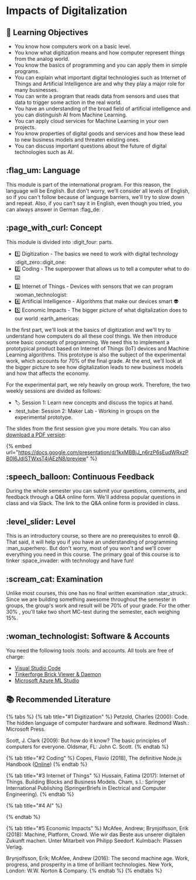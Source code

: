 # Impacts of Digitalization

## :dart: Learning Objectives <a href="#learning-objectives" id="learning-objectives"></a>

* You know how computers work on a basic level.
* You know what digitization means and how computer represent things from the analog world.
* You know the basics of programming and you can apply them in simple programs.
* You can explain what important digital technologies such as Internet of Things and Artificial Intelligence are and why they play a major role for many businesses.
* You can write a program that reads data from sensors and uses that data to trigger some action in the real world.
* You have an understanding of the broad field of artificial intelligence and you can distinguish AI from Machine Learning.
* You can apply cloud services for Machine Learning in your own projects.
* You know properties of digital goods and services and how these lead to new business models and threaten existing ones.
* You can discuss important questions about the future of digital technologies such as AI.

## :flag\_um: Language

This module is part of the international program. For this reason, the language will be English. But don't worry, we'll consider all levels of English, so if you can't follow because of language barriers, we'll try to slow down and repeat. Also, if you can't say it in English, even though you tried, you can always answer in German :flag\_de: .

## :page\_with\_curl: Concept <a href="#concept" id="concept"></a>

This module is divided into :digit\_four: parts.

* :one: Digitization - The basics we need to work with digital technology :digit\_zero::digit\_one:&#x20;
* :two: Coding - The superpower that allows us to tell a computer what to do :keyboard:&#x20;
* :three: Internet of Things - Devices with sensors that we can program :woman\_technologist:&#x20;
* :four: Artificial Intelligence - Algorithms that make our devices smart :alien:&#x20;
* :five: Economic Impacts - The bigger picture of what digitalization does to our world :earth\_americas:&#x20;

In the first part, we'll look at the basics of digitization and we'll try to understand how computers do all these cool things. We then introduce some basic concepts of programming. We need this to implement a prototypical product based on Internet of Things (IoT) devices and Machine Learning algorithms. This prototype is also the subject of the experimental work, which accounts for 70% of the final grade. At the end, we'll look at the bigger picture to see how digitalization leads to new business models and how that affects the economy.

For the experimental part, we rely heavily on group work. Therefore, the two weekly sessions are divided as follows:

* :label: Session 1: Learn new concepts and discuss the topics at hand.
* :test\_tube: Session 2: Maker Lab - Working in groups on the experimental prototype.

The slides from the first session give you more details. You can also [download a PDF version](https://docs.google.com/presentation/d/1kxMBBjJ\_n6rzP6sEudWRxzPB0I6JdiSTWxsT4jAEzN8/export/pdf):

{% embed url="https://docs.google.com/presentation/d/1kxMBBjJ_n6rzP6sEudWRxzPB0I6JdiSTWxsT4jAEzN8/preview" %}

## :speech\_balloon: Continuous Feedback

During the whole semester you can submit your questions, comments, and feedback through a Q\&A online form. We'll address popular questions in class and via Slack. The link to the Q\&A online form is provided in class.

## :level\_slider: Level <a href="#level" id="level"></a>

This is an introductory course, so there are no prerequisites to enroll :smile:. That said, it will help you if you have an understanding of programming :man\_superhero:. But don't worry,  most of you won't and we'll cover everything you need in this course. The primary goal of this course is to tinker :space\_invader: with technology and have fun!

## :scream\_cat: Examination <a href="#examination" id="examination"></a>

Unlike most courses, this one has no final written examination :star\_struck:. Since we are building something awesome throughout the semester in groups, the group's work and result will be 70% of your grade. For the other 30% , you'll take two short MC-test during the semester, each weighing 15%.

## :woman\_technologist: Software & Accounts <a href="#software-and-accounts" id="software-and-accounts"></a>

You need the following tools :tools: and accounts. All tools are free of charge:

* [Visual Studio Code](https://code.visualstudio.com/)
* [Tinkerforge Brick Viewer & Daemon](https://www.tinkerforge.com/en/doc/Downloads.html)
* [Microsoft Azure ML Studio](https://studio.azureml.net/)

## :books: Recommended Literature

{% tabs %}
{% tab title="#1 Digitization" %}
Petzold, Charles (2000): Code. The hidden language of computer hardware and software. Redmond Wash.: Microsoft Press.

Scott, J. Clark (2009): But how do it know? The basic principles of computers for everyone. Oldsmar, FL: John C. Scott.
{% endtab %}

{% tab title="#2 Coding" %}
Copes, Flavio (2018), The definitive Node.js Handbook ([Online](https://medium.freecodecamp.org/the-definitive-node-js-handbook-6912378afc6e))
{% endtab %}

{% tab title="#3 Internet of Things" %}
Hussain, Fatima (2017): Internet of Things. Building Blocks and Business Models. Cham, s.l.: Springer International Publishing (SpringerBriefs in Electrical and Computer Engineering).
{% endtab %}

{% tab title="#4 AI" %}

{% endtab %}

{% tab title="#5 Economic Impacts" %}
McAfee, Andrew; Brynjolfsson, Erik (2018): Machine, Platform, Crowd. Wie wir das Beste aus unserer digitalen Zukunft machen. Unter Mitarbeit von Philipp Seedorf. Kulmbach: Plassen Verlag.

Brynjolfsson, Erik; McAfee, Andrew (2016): The second machine age. Work, progress, and prosperity in a time of brilliant technologies. New York, London: W.W. Norton & Company.
{% endtab %}
{% endtabs %}

###
